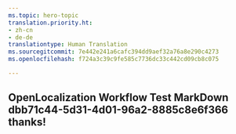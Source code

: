 ```yaml
---
ms.topic: hero-topic
translation.priority.ht:
- zh-cn
- de-de
translationtype: Human Translation
ms.sourcegitcommit: 7e442e241a6cafc394dd9aef32a76a8e290c4273
ms.openlocfilehash: f724a3c39c9fe585c7736dc33c442cd09cb8c075

---
```

## OpenLocalization Workflow Test MarkDown dbb71c44-5d31-4d01-96a2-8885c8e6f366 thanks!



<!--HONumber=Jul16_HO2-->


